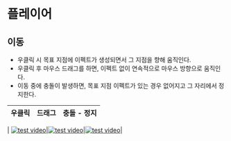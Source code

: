 # 플레이어
## 이동
* 우클릭 시 목표 지점에 이펙트가 생성되면서 그 지점을 향해 움직인다.
* 우클릭 후 마우스 드래그를 하면, 이펙트 없이 연속적으로 마우스 방향으로 움직인다.
* 이동 중에 충돌이 발생하면, 목표 지점 이펙트가 있는 경우 없어지고 그 자리에서 정지한다.

|우클릭|드래그|충돌 - 정지|
|:-:|:-:|:-:|
|
[![test video](https://img.youtube.com/vi/idr-f75ca-8/2.jpg)](https://www.youtube.com/watch?v=idr-f75ca-8)|[![test video](https://img.youtube.com/vi/c5z-8Aq7CWU/2.jpg)](https://www.youtube.com/watch?v=c5z-8Aq7CWU)|[![test video](https://img.youtube.com/vi/IThrRXisehE/2.jpg)](https://www.youtube.com/watch?v=IThrRXisehE)|
